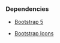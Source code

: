 ### Dependencies

- [Bootstrap 5](https://getbootstrap.com/docs/5.3/getting-started/introduction/)

- [Bootstrap Icons](https://icons.getbootstrap.com/#install)

